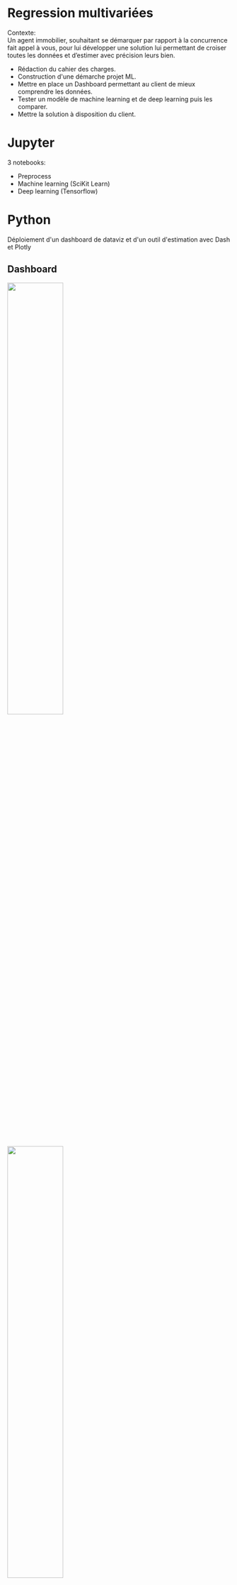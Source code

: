 # Regression multivariées

Contexte:  
Un agent immobilier, souhaitant se démarquer par rapport à la concurrence fait appel à vous,  pour lui développer une solution lui permettant de croiser toutes les données et d’estimer avec précision leurs bien.  

- Rédaction du cahier des charges.    
- Construction d'une démarche projet ML.  
- Mettre en place un Dashboard permettant au client de mieux comprendre les données.  
- Tester un modèle de machine learning et de deep learning puis les comparer.  
- Mettre la solution à disposition du client.

# Jupyter
3 notebooks:
- Preprocess
- Machine learning (SciKit Learn)
- Deep learning (Tensorflow)

# Python
Déploiement d'un dashboard de dataviz et d'un outil d'estimation avec Dash et Plotly

## Dashboard

<img width="50%" style="display: inline-block" src="https://user-images.githubusercontent.com/74459226/144221351-9209df6c-9d2e-461d-bd02-12e933500ffe.PNG"/>

<img width="50%" style="display: inline-block" src="https://user-images.githubusercontent.com/74459226/144221357-44c60c4e-c27d-46d2-9b56-61b4c752a69c.png"/>

<img width="100%" src="https://user-images.githubusercontent.com/74459226/144221354-7ec4b62d-110a-446d-9c12-f73cb2289d80.png"/>



